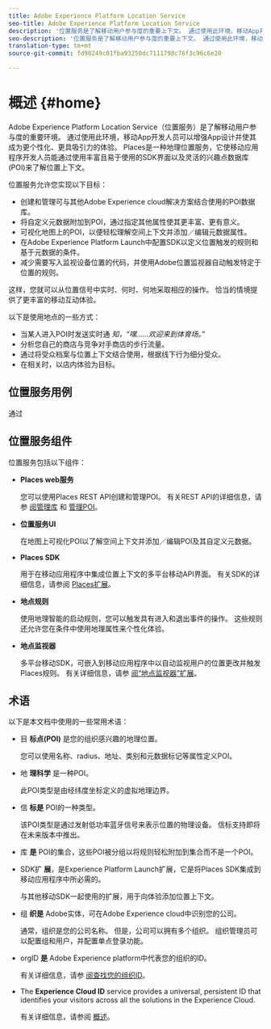 ```yaml
---
title: Adobe Experience Platform Location Service
seo-title: Adobe Experience Platform Location Service
description: '位置服务是了解移动用户参与度的重要上下文。 通过使用此环境，移动App开发人员可以增强App设计并使其成为更个性化、更具吸引力的体验。 '
seo-description: '位置服务是了解移动用户参与度的重要上下文。 通过使用此环境，移动App开发人员可以增强App设计并使其成为更个性化、更具吸引力的体验。 '
translation-type: tm+mt
source-git-commit: fd98249c01fba93250dc7111798c76f3c96c6e20

---
```



# 概述 {#home}

Adobe Experience Platform Location Service（位置服务）是了解移动用户参与度的重要环境。 通过使用此环境，移动App开发人员可以增强App设计并使其成为更个性化、更具吸引力的体验。 Places是一种地理位置服务，它使移动应用程序开发人员能通过使用丰富且易于使用的SDK界面以及灵活的兴趣点数据库(POI)来了解位置上下文。

位置服务允许您实现以下目标：

* 创建和管理可与其他Adobe Experience cloud解决方案结合使用的POI数据库。
* 将自定义元数据附加到POI，通过指定其他属性使其更丰富、更有意义。
* 可视化地图上的POI，以便轻松理解空间上下文并添加／编辑元数据属性。
* 在Adobe Experience Platform Launch中配置SDK以定义位置触发的规则和基于元数据的条件。
* 减少需要写入监视设备位置的代码，并使用Adobe位置监视器自动触发特定于位置的规则。

这样，您就可以从位置信号中实时、何时、何地采取相应的操作。 恰当的情境提供了更丰富的移动互动体验。

以下是使用地点的一些方式：

* 当某人进入POI时发送实时通 *知，“嘿……欢迎来到体育场。”*
* 分析您自己的商店与竞争对手商店的步行流量。
* 通过将受众档案与位置上下文结合使用，根据线下行为细分受众。
* 在相关时，以店内体验为目标。

## 位置服务用例

通过

## 位置服务组件

位置服务包括以下组件：

* **Places web服务**

   您可以使用Places REST API创建和管理POI。 有关REST API的详细信息，请参 [阅管理库](/help/web-service-api/api-usage/manage-libraries/manage-libraries.md) 和 [管理POI](/help/web-service-api/api-usage/manage-pois/manage-pois.md)。

* **位置服务UI**

   在地图上可视化POI以了解空间上下文并添加／编辑POI及其自定义元数据。

* **Places SDK**

   用于在移动应用程序中集成位置上下文的多平台移动API界面。 有关SDK的详细信息，请参阅 [Places扩展](/help/places-ext-aep-sdks/places-extension/places-extension.md)。

* **地点规则**

   使用地理智能的启动规则，您可以触发具有进入和退出事件的操作。 这些规则还允许您在条件中使用地理属性来个性化体验。

* **地点监视器**

   多平台移动SDK，可嵌入到移动应用程序中以自动监视用户的位置更改并触发Places规则。 有关详细信息，请参 [阅“地点监视器”扩展](/help/places-ext-aep-sdks/places-monitor-extension/places-monitor-extension.md)。

## 术语

以下是本文档中使用的一些常用术语：

* 目 **标点(POI)** 是您的组织感兴趣的地理位置。

   您可以使用名称、radius、地址、类别和元数据标记等属性定义POI。

* 地 **理科学** 是一种POI。

   此POI类型是由经纬度坐标定义的虚拟地理边界。

* 信 **标是** POI的一种类型。

   该POI类型是通过发射低功率蓝牙信号来表示位置的物理设备。 信标支持即将在未来版本中推出。

* 库 **是** POI的集合，这些POI被分组以将规则轻松附加到集合而不是一个POI。

* SDK扩 **展**，是Experience Platform Launch扩展，它是将Places SDK集成到移动应用程序中所必需的。

   与其他移动SDK一起使用的扩展，用于向体验添加位置上下文。

* 组 **织是** Adobe实体，可在Adobe Experience cloud中识别您的公司。

   通常，组织是您的公司名称。 但是，公司可以拥有多个组织。 组织管理员可以配置组和用户，并配置单点登录功能。

* orgID **是** Adobe Experience platform中代表您的组织的ID。

   有关详细信息，请参 [阅查找您的组织ID](https://forums.adobe.com/thread/2339895)。

* The **Experience Cloud ID** service provides a universal, persistent ID that identifies your visitors across all the solutions in the Experience Cloud.

   有关详细信息，请参阅 [概述](https://docs.adobe.com/content/help/en/id-service/using/intro/overview.html)。